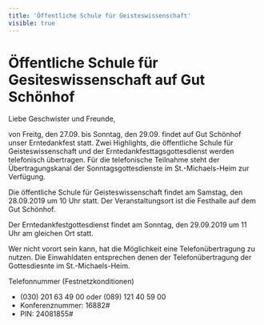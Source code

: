 ```yaml
---
title: 'Öffentliche Schule für Geisteswissenschaft'
visible: true
---
```


# Öffentliche Schule für Gesiteswissenschaft auf Gut Schönhof

Liebe Geschwister und Freunde,

von Freitg, den 27.09. bis Sonntag, den 29.09. findet auf Gut Schönhof unser Erntedankfest statt. Zwei Highlights, die öffentliche Schule für Geisteswissenschaft und der Erntedankfesttagsgottesdienst werden telefonisch übertragen. Für die telefonische Teilnahme steht der Übertragungskanal der Sonntagsgottesdienste im St.-Michaels-Heim zur Verfügung.

Die öffentliche Schule für Geisteswissenschaft findet am Samstag, den 28.09.2019 um 10 Uhr statt. Der Veranstaltungsort ist die Festhalle auf dem Gut Schönhof.

Der Erntedankfestgottesdienst findet am Sonntag, den 29.09.2019 um 11 Uhr am gleichen Ort statt.

Wer nicht vorort sein kann, hat die Möglichkeit eine Telefonübertragung zu nutzen. Die Einwahldaten entsprechen denen der Telefonübertragung der Gottesdiesnte im St.-Michaels-Heim.

Telefonnummer (Festnetzkonditionen)
* (030) 201 63 49 00 oder (089) 121 40 59 00
* Konferenznummer: 16882#
* PIN: 24081855#
